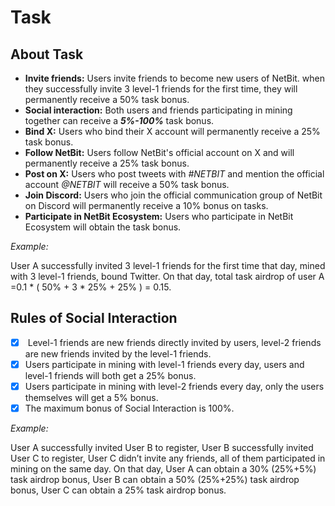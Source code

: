 # Task

## About Task

* **Invite friends:** Users invite friends to become new users of NetBit. when they successfully invite 3 level-1 friends for the first time, they will permanently receive a 50% task bonus.&#x20;
* **Social interaction:** Both users and friends participating in mining together can receive a _**5%-100%**_ task bonus.&#x20;
* **Bind X:** Users who bind their X account will permanently receive a 25% task bonus.&#x20;
* **Follow NetBit:** Users follow NetBit's official account on X and will permanently receive a 25% task bonus.
* **Post on X:** Users who post tweets with _#NETBIT_ and mention the official account _@NETBIT_ will receive a 50% task bonus.&#x20;
* **Join Discord:** Users who join the official communication group of NetBit on Discord will permanently receive a 10% bonus on tasks.
* **Participate in NetBit Ecosystem:** Users who participate in NetBit Ecosystem will obtain the task bonus.&#x20;

_Example:_&#x20;

User A successfully invited 3 level-1 friends for the first time that day, mined with 3 level-1 friends, bound Twitter. On that day, total task airdrop of user A =0.1 \* ( 50% + 3 \* 25% + 25% ) = 0.15.

## Rules of Social Interaction&#x20;

* [x] &#x20;Level-1 friends are new friends directly invited by users, level-2 friends are new friends invited by the level-1 friends.
* [x] Users participate in mining with level-1 friends every day, users and  level-1 friends will both get a 25% bonus.&#x20;
* [x] Users participate in mining with level-2 friends every day, only the users themselves will get a 5% bonus.&#x20;
* [x] The maximum bonus of Social Interaction is 100%.

_Example:_&#x20;

User A successfully invited User B to register, User B successfully invited User C to register, User C didn’t invite any friends, all of them participated in mining on the same day. On that day, User A can obtain a 30% (25%+5%) task airdrop bonus, User B can obtain a 50% (25%+25%) task airdrop bonus, User C can obtain a 25% task airdrop bonus.

